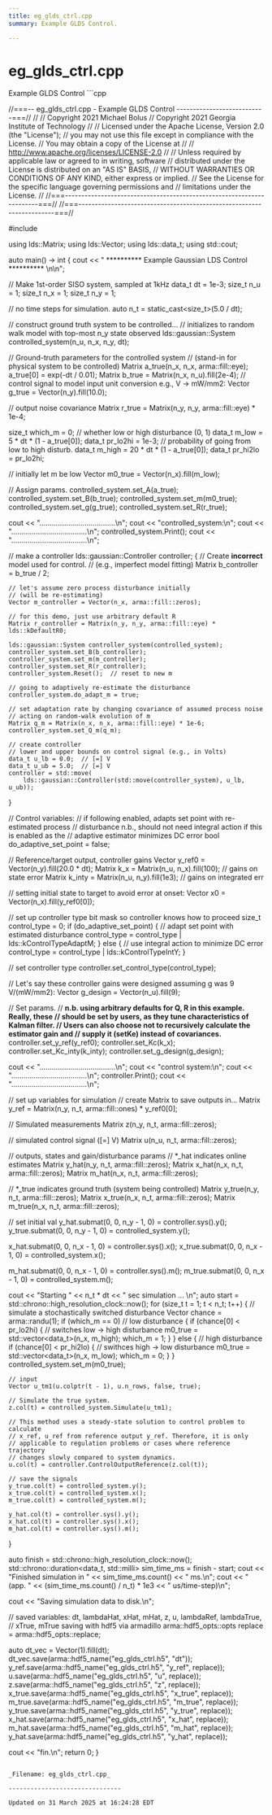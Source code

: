 ```yaml
---
title: eg_glds_ctrl.cpp
summary: Example GLDS Control. 

---
```


# eg_glds_ctrl.cpp



Example GLDS Control ```cpp

//===-- eg_glds_ctrl.cpp - Example GLDS Control ---------------------------===//
//
// Copyright 2021 Michael Bolus
// Copyright 2021 Georgia Institute of Technology
//
// Licensed under the Apache License, Version 2.0 (the "License");
// you may not use this file except in compliance with the License.
// You may obtain a copy of the License at
//
//     http://www.apache.org/licenses/LICENSE-2.0
//
// Unless required by applicable law or agreed to in writing, software
// distributed under the License is distributed on an "AS IS" BASIS,
// WITHOUT WARRANTIES OR CONDITIONS OF ANY KIND, either express or implied.
// See the License for the specific language governing permissions and
// limitations under the License.
//
//===----------------------------------------------------------------------===//
//===----------------------------------------------------------------------===//

#include <ldsCtrlEst>

using lds::Matrix;
using lds::Vector;
using lds::data_t;
using std::cout;

auto main() -> int {
  cout << " ********** Example Gaussian LDS Control ********** \n\n";

  // Make 1st-order SISO system, sampled at 1kHz
  data_t dt = 1e-3;
  size_t n_u = 1;
  size_t n_x = 1;
  size_t n_y = 1;

  // no time steps for simulation.
  auto n_t = static_cast<size_t>(5.0 / dt);

  // construct ground truth system to be controlled...
  // initializes to random walk model with top-most n_y state observed
  lds::gaussian::System controlled_system(n_u, n_x, n_y, dt);

  // Ground-truth parameters for the controlled system
  // (stand-in for physical system to be controlled)
  Matrix a_true(n_x, n_x, arma::fill::eye);
  a_true[0] = exp(-dt / 0.01);
  Matrix b_true = Matrix(n_x, n_u).fill(2e-4);
  // control signal to model input unit conversion e.g., V -> mW/mm2:
  Vector g_true = Vector(n_y).fill(10.0);

  // output noise covariance
  Matrix r_true = Matrix(n_y, n_y, arma::fill::eye) * 1e-4;

  size_t which_m = 0;  // whether low or high disturbance (0, 1)
  data_t m_low = 5 * dt * (1 - a_true[0]);
  data_t pr_lo2hi = 1e-3;  // probability of going from low to high disturb.
  data_t m_high = 20 * dt * (1 - a_true[0]);
  data_t pr_hi2lo = pr_lo2hi;

  // initially let m be low
  Vector m0_true = Vector(n_x).fill(m_low);

  // Assign params.
  controlled_system.set_A(a_true);
  controlled_system.set_B(b_true);
  controlled_system.set_m(m0_true);
  controlled_system.set_g(g_true);
  controlled_system.set_R(r_true);

  cout << ".....................................\n";
  cout << "controlled_system:\n";
  cout << ".....................................\n";
  controlled_system.Print();
  cout << ".....................................\n";

  // make a controller
  lds::gaussian::Controller controller;
  {
    // Create **incorrect** model used for control.
    // (e.g., imperfect model fitting)
    Matrix b_controller = b_true / 2;

    // let's assume zero process disturbance initially
    // (will be re-estimating)
    Vector m_controller = Vector(n_x, arma::fill::zeros);

    // for this demo, just use arbitrary default R
    Matrix r_controller = Matrix(n_y, n_y, arma::fill::eye) * lds::kDefaultR0;

    lds::gaussian::System controller_system(controlled_system);
    controller_system.set_B(b_controller);
    controller_system.set_m(m_controller);
    controller_system.set_R(r_controller);
    controller_system.Reset();  // reset to new m

    // going to adaptively re-estimate the disturbance
    controller_system.do_adapt_m = true;

    // set adaptation rate by changing covariance of assumed process noise
    // acting on random-walk evolution of m
    Matrix q_m = Matrix(n_x, n_x, arma::fill::eye) * 1e-6;
    controller_system.set_Q_m(q_m);

    // create controller
    // lower and upper bounds on control signal (e.g., in Volts)
    data_t u_lb = 0.0;  // [=] V
    data_t u_ub = 5.0;  // [=] V
    controller = std::move(
        lds::gaussian::Controller(std::move(controller_system), u_lb, u_ub));
  }

  // Control variables:
  // if following enabled, adapts set point with re-estimated process
  // disturbance n.b., should not need integral action if this is enabled as the
  // adaptive estimator minimizes DC error
  bool do_adaptive_set_point = false;

  // Reference/target output, controller gains
  Vector y_ref0 = Vector(n_y).fill(20.0 * dt);
  Matrix k_x = Matrix(n_u, n_x).fill(100);     // gains on state error
  Matrix k_inty = Matrix(n_u, n_y).fill(1e3);  // gains on integrated err

  // setting initial state to target to avoid error at onset:
  Vector x0 = Vector(n_x).fill(y_ref0[0]);

  // set up controller type bit mask so controller knows how to proceed
  size_t control_type = 0;
  if (do_adaptive_set_point) {
    // adapt set point with estimated disturbance
    control_type = control_type | lds::kControlTypeAdaptM;
  } else {
    // use integral action to minimize DC error
    control_type = control_type | lds::kControlTypeIntY;
  }

  // set controller type
  controller.set_control_type(control_type);

  // Let's say these controller gains were designed assuming g was 9 V/(mW/mm2):
  Vector g_design = Vector(n_u).fill(9);

  // Set params.
  // **n.b. using arbitrary defaults for Q, R in this example. Really, these
  // should be set by users, as they tune characteristics of Kalman filter.
  // Users can also choose not to recursively calculate the estimator gain and
  // supply it (setKe) instead of covariances.**
  controller.set_y_ref(y_ref0);
  controller.set_Kc(k_x);
  controller.set_Kc_inty(k_inty);
  controller.set_g_design(g_design);

  cout << ".....................................\n";
  cout << "control system:\n";
  cout << ".....................................\n";
  controller.Print();
  cout << ".....................................\n";

  // set up variables for simulation
  // create Matrix to save outputs in...
  Matrix y_ref = Matrix(n_y, n_t, arma::fill::ones) * y_ref0[0];

  // Simulated measurements
  Matrix z(n_y, n_t, arma::fill::zeros);

  // simulated control signal ([=] V)
  Matrix u(n_u, n_t, arma::fill::zeros);

  // outputs, states and gain/disturbance params
  // *_hat indicates online estimates
  Matrix y_hat(n_y, n_t, arma::fill::zeros);
  Matrix x_hat(n_x, n_t, arma::fill::zeros);
  Matrix m_hat(n_x, n_t, arma::fill::zeros);

  // *_true indicates ground truth (system being controlled)
  Matrix y_true(n_y, n_t, arma::fill::zeros);
  Matrix x_true(n_x, n_t, arma::fill::zeros);
  Matrix m_true(n_x, n_t, arma::fill::zeros);

  // set initial val
  y_hat.submat(0, 0, n_y - 1, 0) = controller.sys().y();
  y_true.submat(0, 0, n_y - 1, 0) = controlled_system.y();

  x_hat.submat(0, 0, n_x - 1, 0) = controller.sys().x();
  x_true.submat(0, 0, n_x - 1, 0) = controlled_system.x();

  m_hat.submat(0, 0, n_x - 1, 0) = controller.sys().m();
  m_true.submat(0, 0, n_x - 1, 0) = controlled_system.m();

  cout << "Starting " << n_t * dt << " sec simulation ... \n";
  auto start = std::chrono::high_resolution_clock::now();
  for (size_t t = 1; t < n_t; t++) {
    // simulate a stochastically switched disturbance
    Vector chance = arma::randu<Vector>(1);
    if (which_m == 0)  // low disturbance
    {
      if (chance[0] < pr_lo2hi) {  // switches low -> high disturbance
        m0_true = std::vector<data_t>(n_x, m_high);
        which_m = 1;
      }
    } else {                       // high disturbance
      if (chance[0] < pr_hi2lo) {  // swithces high -> low disturbance
        m0_true = std::vector<data_t>(n_x, m_low);
        which_m = 0;
      }
    }
    controlled_system.set_m(m0_true);

    // input
    Vector u_tm1(u.colptr(t - 1), u.n_rows, false, true);

    // Simulate the true system.
    z.col(t) = controlled_system.Simulate(u_tm1);

    // This method uses a steady-state solution to control problem to calculate
    // x_ref, u_ref from reference output y_ref. Therefore, it is only
    // applicable to regulation problems or cases where reference trajectory
    // changes slowly compared to system dynamics.
    u.col(t) = controller.ControlOutputReference(z.col(t));

    // save the signals
    y_true.col(t) = controlled_system.y();
    x_true.col(t) = controlled_system.x();
    m_true.col(t) = controlled_system.m();

    y_hat.col(t) = controller.sys().y();
    x_hat.col(t) = controller.sys().x();
    m_hat.col(t) = controller.sys().m();
  }

  auto finish = std::chrono::high_resolution_clock::now();
  std::chrono::duration<data_t, std::milli> sim_time_ms = finish - start;
  cout << "Finished simulation in " << sim_time_ms.count() << " ms.\n";
  cout << "(app. " << (sim_time_ms.count() / n_t) * 1e3 << " us/time-step)\n";

  cout << "Saving simulation data to disk.\n";

  // saved variables: dt, lambdaHat, xHat, mHat, z, u, lambdaRef, lambdaTrue,
  // xTrue, mTrue saving with hdf5 via armadillo
  arma::hdf5_opts::opts replace = arma::hdf5_opts::replace;

  auto dt_vec = Vector(1).fill(dt);
  dt_vec.save(arma::hdf5_name("eg_glds_ctrl.h5", "dt"));
  y_ref.save(arma::hdf5_name("eg_glds_ctrl.h5", "y_ref", replace));
  u.save(arma::hdf5_name("eg_glds_ctrl.h5", "u", replace));
  z.save(arma::hdf5_name("eg_glds_ctrl.h5", "z", replace));
  x_true.save(arma::hdf5_name("eg_glds_ctrl.h5", "x_true", replace));
  m_true.save(arma::hdf5_name("eg_glds_ctrl.h5", "m_true", replace));
  y_true.save(arma::hdf5_name("eg_glds_ctrl.h5", "y_true", replace));
  x_hat.save(arma::hdf5_name("eg_glds_ctrl.h5", "x_hat", replace));
  m_hat.save(arma::hdf5_name("eg_glds_ctrl.h5", "m_hat", replace));
  y_hat.save(arma::hdf5_name("eg_glds_ctrl.h5", "y_hat", replace));

  cout << "fin.\n";
  return 0;
}
```

_Filename: eg_glds_ctrl.cpp_

-------------------------------

Updated on 31 March 2025 at 16:24:28 EDT
